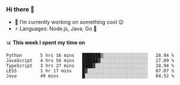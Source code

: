 ### Hi there 👋

<!--
**nodejh/nodejh** is a ✨ _special_ ✨ repository because its `README.md` (this file) appears on your GitHub profile.

Here are some ideas to get you started:

- 🔭 I’m currently working on ...
- 🌱 I’m currently learning ...
- 👯 I’m looking to collaborate on ...
- 🤔 I’m looking for help with ...
- 💬 Ask me about ...
- 📫 How to reach me: ...
- 😄 Pronouns: ...
- ⚡ Fun fact: ...
-->

- 🔭 I’m currently working on something cool :wink:
- ⚡ Languages: Node.js, Java, Go :thought_balloon:

📊 **This week I spent my time on**

<!--START_SECTION:waka-->
```text
Python       5 hrs 16 mins   ███████▒░░░░░░░░░░░░░░░░░   28.94 % 
JavaScript   4 hrs 56 mins   ██████▓░░░░░░░░░░░░░░░░░░   27.09 % 
TypeScript   3 hrs 27 mins   ████▓░░░░░░░░░░░░░░░░░░░░   18.94 % 
LESS         1 hr 17 mins    █▓░░░░░░░░░░░░░░░░░░░░░░░   07.07 % 
Java         49 mins         █░░░░░░░░░░░░░░░░░░░░░░░░   04.52 % 
```
<!--END_SECTION:waka-->


<!--
:traffic_light: **Visitors**

![visitors](https://visitor-badge.glitch.me/badge?page_id=nodejh.nodejh)
-->
